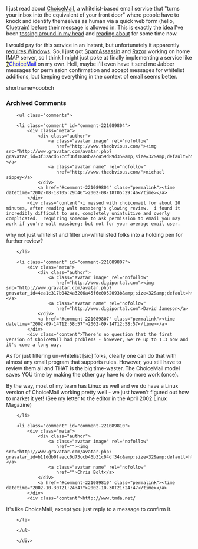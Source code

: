 <p>I just read about <a href="http://www.sfgate.com/cgi-bin/article.cgi?file=/gate/archive/2002/07/30/choicem.DTL">ChoiceMail</a>, a whitelist-based email service that "turns your inbox into the equivalent of your front door" where people have to knock and identify themselves as human via a quick web form (hello, <a href="http://www.cluetrain.com">Cluetrain</a>) before their message is allowed in.  This is exactly the idea I've been <a href="http://www.decafbad.com/news_archives/000192.phtml">tossing around in my head</a> and <a href="http://impressive.net/people/gerald/2000/12/spam-filtering.html">reading about</a> for some time now.</p>
<p>I would pay for this service in an instant, but unfortunately it apparently <a href="http://www.digiportal.com/product4.html">requires Windows</a>.  So, I just got <a href="http://www.spamassassin.org">SpamAssassin</a> and <a href="http://razor.sourceforge.net">Razor</a> working on home IMAP server, so I think I might just poke at finally implementing a service like <span style='background : #FFFFCE;'><a href="http://www.decafbad.com/twiki/bin/edit/Main/ChoiceMail?topicparent=Main.FilterData"><b>?</b></a><font color="#0000FF">ChoiceMail</font></span> on my own.  Hell, maybe I'll even have it send me Jabber messages for permission confirmation and accept messages for whitelist additions, but keeping everything in the context of email seems better.</p>
<!--more-->
shortname=ooobch

<div id="comments" class="comments archived-comments">
            <h3>Archived Comments</h3>
            
        <ul class="comments">
            
        <li class="comment" id="comment-221089804">
            <div class="meta">
                <div class="author">
                    <a class="avatar image" rel="nofollow" 
                       href="http://www.theobvious.com/"><img src="http://www.gravatar.com/avatar.php?gravatar_id=3f32acd67ccf36f18a8b2ac459d89d35&amp;size=32&amp;default=http://mediacdn.disqus.com/1320279820/images/noavatar32.png"/></a>
                    <a class="avatar name" rel="nofollow" 
                       href="http://www.theobvious.com/">michael sippey</a>
                </div>
                <a href="#comment-221089804" class="permalink"><time datetime="2002-08-18T05:29:46">2002-08-18T05:29:46</time></a>
            </div>
            <div class="content">i messed with choicemail for about 20 minutes, after reading walt mossberg's glowing review.  i found it incredibly difficult to use, completely unintuitive and overly complicated.  requiring someone to ask permission to email you may work if you're walt mossberg; but not for your average email user.

why not just whitelist and filter un-whitelisted folks into a holding pen for further review?</div>
            
        </li>
    
        <li class="comment" id="comment-221089807">
            <div class="meta">
                <div class="author">
                    <a class="avatar image" rel="nofollow" 
                       href="http://www.digiportal.com"><img src="http://www.gravatar.com/avatar.php?gravatar_id=4ea1c317b0424a3206a45f6e0052093b&amp;size=32&amp;default=http://mediacdn.disqus.com/1320279820/images/noavatar32.png"/></a>
                    <a class="avatar name" rel="nofollow" 
                       href="http://www.digiportal.com">David Jameson</a>
                </div>
                <a href="#comment-221089807" class="permalink"><time datetime="2002-09-14T12:58:57">2002-09-14T12:58:57</time></a>
            </div>
            <div class="content">There's no question that the first version of ChoiceMail had problems - however, we're up to 1.3 now and it's come a long way. 
As for just filtering un-whitelist [sic] folks, clearly one can do that with almost any email program that supports rules. However, you still have to review them all and THAT is the big time-waster. The ChoiceMail model saves YOU time by making the other guy have to do more work (once).

By the way, most of my team has Linux as well and we do have a Linux version of ChoiceMail working pretty well - we just haven't figured out how to market it yet! (See my letter to the editor in the April 2002 Linux Magazine)</div>
            
        </li>
    
        <li class="comment" id="comment-221089810">
            <div class="meta">
                <div class="author">
                    <a class="avatar image" rel="nofollow" 
                       href=""><img src="http://www.gravatar.com/avatar.php?gravatar_id=b11ddb0faecc0d73ccb46b31c04df34c&amp;size=32&amp;default=http://mediacdn.disqus.com/1320279820/images/noavatar32.png"/></a>
                    <a class="avatar name" rel="nofollow" 
                       href="">Chris Bolt</a>
                </div>
                <a href="#comment-221089810" class="permalink"><time datetime="2002-10-30T21:24:47">2002-10-30T21:24:47</time></a>
            </div>
            <div class="content">http://www.tmda.net/

It's like ChoiceMail, except you just reply to a message to confirm it.</div>
            
        </li>
    
        </ul>
    
        </div>
    